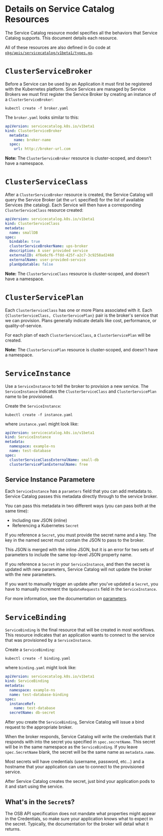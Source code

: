 # Details on Service Catalog Resources

The Service Catalog resource model specifies all the behaviors that 
Service Catalog supports. This document details each resource.

All of these resources are also defined in Go code at
[`pkg/apis/servicecatalog/v1beta1/types.go`](https://github.com/kubernetes-incubator/service-catalog/blob/master/pkg/apis/servicecatalog/v1beta1/types.go).

# `ClusterServiceBroker`

Before a Service can be used by an Application it must first be registered
with the Kubernetes platform. Since Services are managed by Service Brokers
we must first register the Service Broker by creating an instance of a
`ClusterServiceBroker`:

```console
kubectl create -f broker.yaml
```

The `broker.yaml` looks similar to this:

```yaml
apiVersion: servicecatalog.k8s.io/v1beta1
kind: ClusterServiceBroker
  metadata:
    name: broker-name
  spec:
    url: http://broker-url.com
```

**Note:** The `ClusterServiceBroker` resource is  cluster-scoped, and doesn't 
have a namespace.

# `ClusterServiceClass`

After a `ClusterServiceBroker` resource is created, the Service Catalog 
will query the Service Broker (at the `url` specified) for the list
of available Services (the catalog). Each Service will then have a corresponding
`ClusterServiceClass` resource created:

```yaml
apiVersion: servicecatalog.k8s.io/v1beta1
kind: ClusterServiceClass
metadata:
  name: smallDB
spec:
  bindable: true
  clusterServiceBrokerName: ups-broker
  description: A user provided service
  externalID: 4f6e6cf6-ffdd-425f-a2c7-3c9258ad2468
  externalName: user-provided-service
  planUpdatable: false
```

**Note:** The `ClusterServiceClass` resource is  cluster-scoped, and doesn't 
have a namespace.

# `ClusterServicePlan`

Each `ClusterServiceClass` has one or more Plans associated with it. Each
`{ClusterServiceClass, ClusterServicePlan}` pair is the broker's service that 
we can provision. Plans generally indicate details like cost, performance, or 
quality-of-service.

For each plan of each `ClusterServiceClass`, a `ClusterServicePlan` will be created.

**Note:** The `ClusterServicePlan` resource is  cluster-scoped, and doesn't 
have a namespace.

# `ServiceInstance`

Use a `ServiceInstance` to tell the broker to provision a new service. The 
`ServiceInstance` indicates the `ClusterServiceClass` and `ClusterServicePlan`
name to be provisioned.

Create the `ServiceInstance`:

```console
kubectl create -f instance.yaml
```

where `instance.yaml` might look like:

```yaml
apiVersion: servicecatalog.k8s.io/v1beta1
kind: ServiceInstance
metadata:
  namespace: example-ns
  name: test-database
spec:
  clusterServiceClassExternalName: small-db
  clusterServicePlanExternalName: free
 ```

## Service Instance Parametere

Each `ServiceInstance` has a `paramters` field that you can add 
metadata to. Service Catalog passes this metadata directly through to the
service broker.

You can pass this metadata in two different ways (you can pass both at the
same time): 

- Including raw JSON (inline)
- Referencing a Kubernetes `Secret`

If you reference a `Secret`, you must provide the secret name and a key.
The key in the named secret must contain the JSON to pass to the broker.

This JSON is merged with the inline JSON, but it is an error for two
sets of parameters to include the same top-level JSON property name.

If you reference a `Secret` in your `ServiceInstance`, and then the secret
is updated with new parameters, Service Catalog will not update the broker with
the new parameters. 

If you want to manually trigger an update after you've updated a `Secret`,
you have to manually increment the `UpdateRequests` field in the
`ServiceInstance`.

For more information, see the documentation on [parameters](parameters.md).

# `ServiceBinding`

`ServiceBinding` is the final resource that will be created in most
workflows. This resource indicates that an application wants to connect
to the service that was provisioned by a `ServiceInstance`.

Create a `ServiceBinding`:

```console
kubectl create -f binding.yaml
```

where `binding.yaml` might look like:

```yaml
apiVersion: servicecatalog.k8s.io/v1beta1
kind: ServiceBinding
metadata:
  namespace: example-ns
  name: test-database-binding
spec:
  instanceRef:
    name: test-database
  secretName: db-secret
```

After you create the `ServiceBinding`, Service Catalog will issue a bind
request to the appropriate broker. 

When the broker responds, Service Catalog will write the credentials that it
responds with into the secret you specified in `spec.secretName`. This
secret will be in the same namespace as the `ServiceBinding`. If you leave
`spec.SecretName` blank, the secret will be the same name as `metadata.name`.

Most secrets will have credentials (username, password, etc...) and a
hostname that your application can use to connect to the provisioned
service.

After Service Catalog creates the secret, just bind your application
pods to it and start using the service.

## What's in the `Secret`s?

The OSB API specification does not mandate what properties might appear
in the Credentials, so make sure your application knows what to expect
in the secret. Typically, the documentation for the broker will detail
what it returns.

